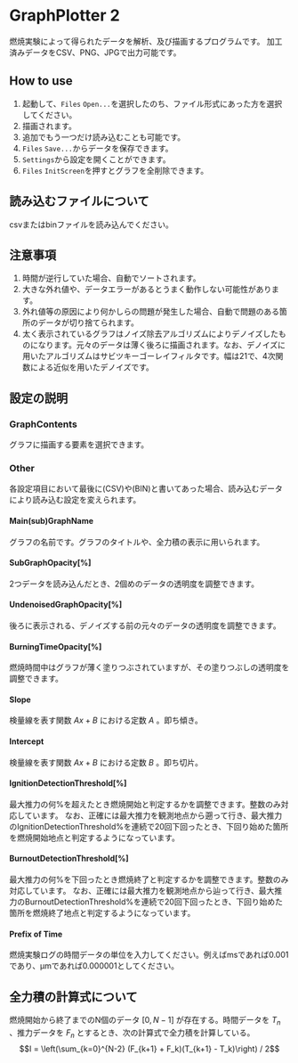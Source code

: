 # GraphPlotter 2
燃焼実験によって得られたデータを解析、及び描画するプログラムです。
加工済みデータをCSV、PNG、JPGで出力可能です。

## How to use
1. 起動して、`Files` `Open...`を選択したのち、ファイル形式にあった方を選択してください。
2. 描画されます。
3. 追加でもう一つだけ読み込むことも可能です。
4. `Files` `Save...`からデータを保存できます。
5. `Settings`から設定を開くことができます。
6. `Files` `InitScreen`を押すとグラフを全削除できます。

## 読み込むファイルについて
csvまたはbinファイルを読み込んでください。

## 注意事項
1. 時間が逆行していた場合、自動でソートされます。
2. 大きな外れ値や、データエラーがあるとうまく動作しない可能性があります。
3. 外れ値等の原因により何かしらの問題が発生した場合、自動で問題のある箇所のデータが切り捨てられます。
4. 太く表示されているグラフはノイズ除去アルゴリズムによりデノイズしたものになります。元々のデータは薄く後ろに描画されます。なお、デノイズに用いたアルゴリズムはサビツキーゴーレイフィルタです。幅は21で、4次関数による近似を用いたデノイズです。

## 設定の説明
### GraphContents
グラフに描画する要素を選択できます。

### Other
各設定項目において最後に(CSV)や(BIN)と書いてあった場合、読み込むデータにより読み込む設定を変えられます。
#### Main(sub)GraphName
グラフの名前です。グラフのタイトルや、全力積の表示に用いられます。

#### SubGraphOpacity[%]
2つデータを読み込んだとき、2個めのデータの透明度を調整できます。

#### UndenoisedGraphOpacity[%]
後ろに表示される、デノイズする前の元々のデータの透明度を調整できます。

#### BurningTimeOpacity[%]
燃焼時間中はグラフが薄く塗りつぶされていますが、その塗りつぶしの透明度を調整できます。

#### Slope
検量線を表す関数 $Ax+B$ における定数 $A$ 。即ち傾き。

#### Intercept
検量線を表す関数 $Ax+B$ における定数 $B$ 。即ち切片。

#### IgnitionDetectionThreshold[%]
最大推力の何%を超えたとき燃焼開始と判定するかを調整できます。整数のみ対応しています。
なお、正確には最大推力を観測地点から遡って行き、最大推力のIgnitionDetectionThreshold%を連続で20回下回ったとき、下回り始めた箇所を燃焼開始地点と判定するようになっています。

#### BurnoutDetectionThreshold[%]
最大推力の何%を下回ったとき燃焼終了と判定するかを調整できます。整数のみ対応しています。
なお、正確には最大推力を観測地点から辿って行き、最大推力のBurnoutDetectionThreshold%を連続で20回下回ったとき、下回り始めた箇所を燃焼終了地点と判定するようになっています。

#### Prefix of Time
燃焼実験ログの時間データの単位を入力してください。例えばmsであれば0.001であり、μmであれば0.000001としてください。

## 全力積の計算式について
燃焼開始から終了までのN個のデータ $[0, N-1]$ が存在する。時間データを $T_n$ 、推力データを $F_n$ とするとき、次の計算式で全力積を計算している。
$$I = \left(\sum_{k=0}^{N-2} (F_{k+1} + F_k)(T_{k+1} - T_k)\right) / 2$$
